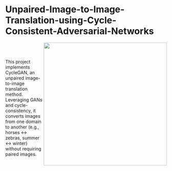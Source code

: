 # Unpaired-Image-to-Image-Translation-using-Cycle-Consistent-Adversarial-Networks
<img src='imgs/horse2zebra.gif' align="right" width=384>

<br><br><br>
This project implements CycleGAN, an unpaired image-to-image translation method. Leveraging GANs and cycle-consistency, it converts images from one domain to another (e.g., horses ↔ zebras, summer ↔ winter) without requiring paired images.
